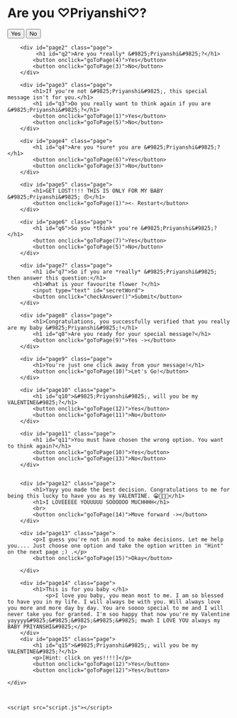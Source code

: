 <head>
    <meta charset="UTF-8">
    <meta name="viewport" content="width=device-width, initial-scale=1.0">
    <title>Special Message for &#9825;Priyanshi&#9825;</title>
    <link rel="stylesheet" href="style.css">
    <style>
    a{
        font-size:0px;
        text-decoration:none;
    }
</style>
</head>
<body>
    <div id="container">
        <div id="page1" class="page">
            <h1 id="q1">Are you &#9825;Priyanshi&#9825;?</h1>
            <button onclick="goToPage(2)">Yes</button>
            <button onclick="goToPage(3)">No</button>
        </div>

        <div id="page2" class="page">
             <h1 id="q2">Are you *really* &#9825;Priyanshi&#9825;?</h1>
            <button onclick="goToPage(4)">Yes</button>
            <button onclick="goToPage(3)">No</button>
        </div>

        <div id="page3" class="page">
            <h1>If you're not &#9825;Priyanshi&#9825;, this special message isn't for you.</h1>
            <h1 id="q3">Do you really want to think again if you are &#9825;Priyanshi&#9825;?</h1>
            <button onclick="goToPage(1)">Yes</button>
            <button onclick="goToPage(5)">No</button>
        </div>

        <div id="page4" class="page">
            <h1 id="q4">Are you *sure* you are &#9825;Priyanshi&#9825;?</h1>
            <button onclick="goToPage(6)">Yes</button>
            <button onclick="goToPage(3)">No</button>
        </div>

        <div id="page5" class="page">
            <h1>GET LOST!!!! THIS IS ONLY FOR MY BABY &#9825;Priyanshi&#9825; 😠</h1>
            <button onclick="goToPage(1)"><- Restart</button>
        </div>

        <div id="page6" class="page">
            <h1 id="q6">So you *think* you're &#9825;Priyanshi&#9825;?</h1>
            <button onclick="goToPage(7)">Yes</button>
            <button onclick="goToPage(5)">No</button>
        </div>

        <div id="page7" class="page">
            <h1 id="q7">So if you are *really* &#9825;Priyanshi&#9825; then answer this question:</h1>
            <h1>What is your favourite flower ?</h1>
            <input type="text" id="secretWord">
            <button onclick="checkAnswer()">Submit</button>
        </div>

        <div id="page8" class="page">
            <h1>Congratulations, you successfully verified that you really are my baby &#9825;Priyanshi&#9825;!</h1>
            <h1 id="q8">Are you ready for your special message?</h1>
            <button onclick="goToPage(9)">Yes -></button>
        </div>

        <div id="page9" class="page">
            <h1>You're just one click away from your message!</h1>
            <button onclick="goToPage(10)">Let's Go!</button>
        </div>

        <div id="page10" class="page">
            <h1 id="q10">&#9825;Priyanshi&#9825;, will you be my VALENTINE&#9825;?</h1>
            <button onclick="goToPage(12)">Yes</button>
            <button onclick="goToPage(11)">No</button>
        </div>

        <div id="page11" class="page">
            <h1 id="q11">You must have chosen the wrong option. You want to think again?</h1>
            <button onclick="goToPage(10)">Yes</button>
            <button onclick="goToPage(13)">No</button>
        </div>


        <div id="page12" class="page">
            <h1>Yayy you made the best decision. Congratulations to me for being this lucky to have you as my VALENTINE. 😁🎉🥳✨</h1>
            <h1>I LOVEEEEE YOUUUUU SOOOOOO MUCHHHH</h1>
            <br>
            <button onclick="goToPage(14)">Move forward -></button>
        </div>

        <div id="page13" class="page">
            <p>I guess you're not in mood to make decisions. Let me help you.... Just choose one option and take the option written in "Hint" on the next page ;) .</p>
            <button onclick="goToPage(15)">Okay</button>
            
        </div>

        <div id="page14" class="page">
            <h1>This is for you baby </h1>
                <p>I love you baby, you mean most to me. I am so blessed to have you in my life. I will always be with you. Will always love you more and more day by day. You are soooo special to me and I will never take you for granted. I'm soo happy that now you're my Valentine yayyyy&#9825;&#9825;&#9825;&#9825;&#9825; mwah I LOVE YOU always my BABY PRIYANSHI&#9825;</p>
        </div>
        <div id="page15" class="page">
            <h1 id="q15">&#9825;Priyanshi&#9825;, will you be my VALENTINE&#9825;?</h1>
            <p>[Hint: click on yes!!!!]</p>            
            <button onclick="goToPage(12)">Yes</button>
            <button onclick="goToPage(12)">Yes</button>

    </div>



    <script src="script.js"></script>



